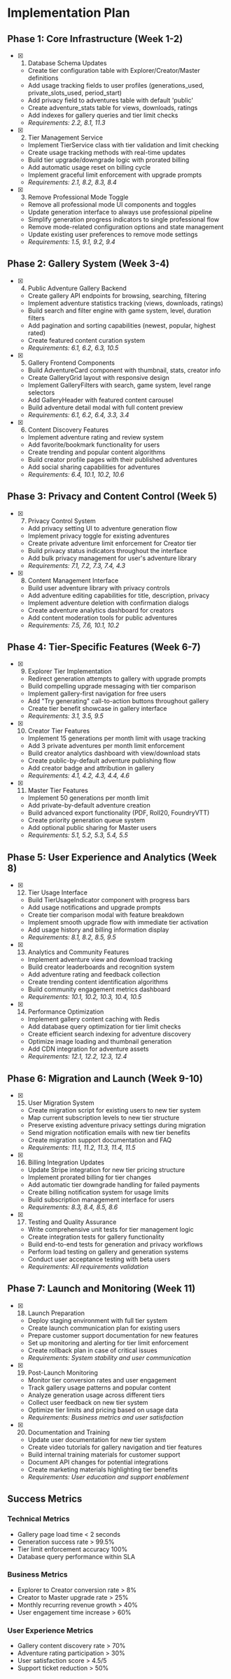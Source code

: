 # Implementation Plan

## Phase 1: Core Infrastructure (Week 1-2)

- [x] 1. Database Schema Updates
  - Create tier configuration table with Explorer/Creator/Master definitions
  - Add usage tracking fields to user profiles (generations_used, private_slots_used, period_start)
  - Add privacy field to adventures table with default 'public'
  - Create adventure_stats table for views, downloads, ratings
  - Add indexes for gallery queries and tier limit checks
  - _Requirements: 2.2, 8.1, 11.3_

- [x] 2. Tier Management Service
  - Implement TierService class with tier validation and limit checking
  - Create usage tracking methods with real-time updates
  - Build tier upgrade/downgrade logic with prorated billing
  - Add automatic usage reset on billing cycle
  - Implement graceful limit enforcement with upgrade prompts
  - _Requirements: 2.1, 8.2, 8.3, 8.4_

- [x] 3. Remove Professional Mode Toggle
  - Remove all professional mode UI components and toggles
  - Update generation interface to always use professional pipeline
  - Simplify generation progress indicators to single professional flow
  - Remove mode-related configuration options and state management
  - Update existing user preferences to remove mode settings
  - _Requirements: 1.5, 9.1, 9.2, 9.4_

## Phase 2: Gallery System (Week 3-4)

- [x] 4. Public Adventure Gallery Backend
  - Create gallery API endpoints for browsing, searching, filtering
  - Implement adventure statistics tracking (views, downloads, ratings)
  - Build search and filter engine with game system, level, duration filters
  - Add pagination and sorting capabilities (newest, popular, highest rated)
  - Create featured content curation system
  - _Requirements: 6.1, 6.2, 6.3, 10.5_

- [x] 5. Gallery Frontend Components
  - Build AdventureCard component with thumbnail, stats, creator info
  - Create GalleryGrid layout with responsive design
  - Implement GalleryFilters with search, game system, level range selectors
  - Add GalleryHeader with featured content carousel
  - Build adventure detail modal with full content preview
  - _Requirements: 6.1, 6.2, 6.4, 3.3, 3.4_

- [x] 6. Content Discovery Features
  - Implement adventure rating and review system
  - Add favorite/bookmark functionality for users
  - Create trending and popular content algorithms
  - Build creator profile pages with their published adventures
  - Add social sharing capabilities for adventures
  - _Requirements: 6.4, 10.1, 10.2, 10.6_

## Phase 3: Privacy and Content Control (Week 5)

- [x] 7. Privacy Control System
  - Add privacy setting UI to adventure generation flow
  - Implement privacy toggle for existing adventures
  - Create private adventure limit enforcement for Creator tier
  - Build privacy status indicators throughout the interface
  - Add bulk privacy management for user's adventure library
  - _Requirements: 7.1, 7.2, 7.3, 7.4, 4.3_

- [x] 8. Content Management Interface
  - Build user adventure library with privacy controls
  - Add adventure editing capabilities for title, description, privacy
  - Implement adventure deletion with confirmation dialogs
  - Create adventure analytics dashboard for creators
  - Add content moderation tools for public adventures
  - _Requirements: 7.5, 7.6, 10.1, 10.2_

## Phase 4: Tier-Specific Features (Week 6-7)

- [x] 9. Explorer Tier Implementation
  - Redirect generation attempts to gallery with upgrade prompts
  - Build compelling upgrade messaging with tier comparison
  - Implement gallery-first navigation for free users
  - Add "Try generating" call-to-action buttons throughout gallery
  - Create tier benefit showcase in gallery interface
  - _Requirements: 3.1, 3.5, 9.5_

- [x] 10. Creator Tier Features
  - Implement 15 generations per month limit with usage tracking
  - Add 3 private adventures per month limit enforcement
  - Build creator analytics dashboard with view/download stats
  - Create public-by-default adventure publishing flow
  - Add creator badge and attribution in gallery
  - _Requirements: 4.1, 4.2, 4.3, 4.4, 4.6_

- [x] 11. Master Tier Features
  - Implement 50 generations per month limit
  - Add private-by-default adventure creation
  - Build advanced export functionality (PDF, Roll20, FoundryVTT)
  - Create priority generation queue system
  - Add optional public sharing for Master users
  - _Requirements: 5.1, 5.2, 5.3, 5.4, 5.5_

## Phase 5: User Experience and Analytics (Week 8)

- [x] 12. Tier Usage Interface
  - Build TierUsageIndicator component with progress bars
  - Add usage notifications and upgrade prompts
  - Create tier comparison modal with feature breakdown
  - Implement smooth upgrade flow with immediate tier activation
  - Add usage history and billing information display
  - _Requirements: 8.1, 8.2, 8.5, 9.5_

- [x] 13. Analytics and Community Features
  - Implement adventure view and download tracking
  - Build creator leaderboards and recognition system
  - Add adventure rating and feedback collection
  - Create trending content identification algorithms
  - Build community engagement metrics dashboard
  - _Requirements: 10.1, 10.2, 10.3, 10.4, 10.5_

- [x] 14. Performance Optimization
  - Implement gallery content caching with Redis
  - Add database query optimization for tier limit checks
  - Create efficient search indexing for adventure discovery
  - Optimize image loading and thumbnail generation
  - Add CDN integration for adventure assets
  - _Requirements: 12.1, 12.2, 12.3, 12.4_

## Phase 6: Migration and Launch (Week 9-10)

- [x] 15. User Migration System
  - Create migration script for existing users to new tier system
  - Map current subscription levels to new tier structure
  - Preserve existing adventure privacy settings during migration
  - Send migration notification emails with new tier benefits
  - Create migration support documentation and FAQ
  - _Requirements: 11.1, 11.2, 11.3, 11.4, 11.5_

- [x] 16. Billing Integration Updates
  - Update Stripe integration for new tier pricing structure
  - Implement prorated billing for tier changes
  - Add automatic tier downgrade handling for failed payments
  - Create billing notification system for usage limits
  - Build subscription management interface for users
  - _Requirements: 8.3, 8.4, 8.5, 8.6_

- [x] 17. Testing and Quality Assurance
  - Write comprehensive unit tests for tier management logic
  - Create integration tests for gallery functionality
  - Build end-to-end tests for generation and privacy workflows
  - Perform load testing on gallery and generation systems
  - Conduct user acceptance testing with beta users
  - _Requirements: All requirements validation_

## Phase 7: Launch and Monitoring (Week 11)

- [x] 18. Launch Preparation
  - Deploy staging environment with full tier system
  - Create launch communication plan for existing users
  - Prepare customer support documentation for new features
  - Set up monitoring and alerting for tier limit enforcement
  - Create rollback plan in case of critical issues
  - _Requirements: System stability and user communication_

- [x] 19. Post-Launch Monitoring
  - Monitor tier conversion rates and user engagement
  - Track gallery usage patterns and popular content
  - Analyze generation usage across different tiers
  - Collect user feedback on new tier system
  - Optimize tier limits and pricing based on usage data
  - _Requirements: Business metrics and user satisfaction_

- [x] 20. Documentation and Training
  - Update user documentation for new tier system
  - Create video tutorials for gallery navigation and tier features
  - Build internal training materials for customer support
  - Document API changes for potential integrations
  - Create marketing materials highlighting tier benefits
  - _Requirements: User education and support enablement_

## Success Metrics

### Technical Metrics
- Gallery page load time < 2 seconds
- Generation success rate > 99.5%
- Tier limit enforcement accuracy 100%
- Database query performance within SLA

### Business Metrics
- Explorer to Creator conversion rate > 8%
- Creator to Master upgrade rate > 25%
- Monthly recurring revenue growth > 40%
- User engagement time increase > 60%

### User Experience Metrics
- Gallery content discovery rate > 70%
- Adventure rating participation > 30%
- User satisfaction score > 4.5/5
- Support ticket reduction > 50%